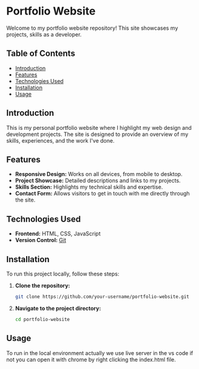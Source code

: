 # Portfolio Website

Welcome to my portfolio website repository! This site showcases my projects, skills as a developer.

## Table of Contents
- [Introduction](#introduction)
- [Features](#features)
- [Technologies Used](#technologies-used)
- [Installation](#installation)
- [Usage](#usage)

## Introduction
This is my personal portfolio website where I highlight my web design and development projects. The site is designed to provide an overview of my skills, experiences, and the work I've done.

## Features
- **Responsive Design:** Works on all devices, from mobile to desktop.
- **Project Showcase:** Detailed descriptions and links to my projects.
- **Skills Section:** Highlights my technical skills and expertise.
- **Contact Form:** Allows visitors to get in touch with me directly through the site.

## Technologies Used
- **Frontend:** HTML, CSS, JavaScript
- **Version Control:** [Git](https://git-scm.com/)

## Installation
To run this project locally, follow these steps:

1. **Clone the repository:**
    ```bash
    git clone https://github.com/your-username/portfolio-website.git
    ```
2. **Navigate to the project directory:**
    ```bash
    cd portfolio-website
    ```

## Usage
To run in the local environment actually we use live server in the vs code if not you can open it with chrome by right clicking the index.html file.

